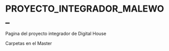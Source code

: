 # PROYECTO_INTEGRADOR_MALEWO_
Pagina del proyecto integrador de Digital House

Carpetas en el Master
